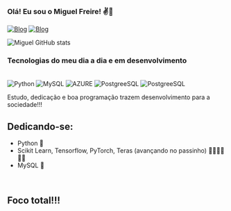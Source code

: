 ### Olá! Eu sou o Miguel Freire! ✌️👋
[![Blog](https://img.shields.io/badge/LinkedIn-0077B5?style=for-the-badge&logo=linkedin&logoColor=white)](https://www.linkedin.com/in/miguel-freire-86b978221/)
[![Blog](https://img.shields.io/badge/Facebook-1877F2?style=for-the-badge&logo=facebook&logoColor=white)](https://www.facebook.com/miguel.freire.5)


![Miguel GitHub stats](https://github-readme-stats.vercel.app/api?username=Dangerred&show_icons=true&theme=tokyonight)

### Tecnologias do meu dia a dia e em desenvolvimento 

<div style="display: inline_block"><br/> 
    <img align="center" alt="Python" src="https://img.shields.io/badge/Python-3776AB?style=for-the-badge&logo=python&logoColor=white">
    <img align="center" alt="MySQL" src="https://img.shields.io/badge/MySQL-00000F?style=for-the-badge&logo=mysql&logoColor=white">
    <img align="center" alt="AZURE" src="https://img.shields.io/badge/Microsoft_Azure-0089D6?style=for-the-badge&logo=microsoft-azure&logoColor=white">
    <img align="center" alt="PostgreeSQL" src="https://img.shields.io/badge/PostgreSQL-316192?style=for-the-badge&logo=postgresql&logoColor=white">
    <img align="center" alt="PostgreeSQL" src="https://img.shields.io/badge/MongoDB-4EA94B?style=for-the-badge&logo=mongodb&logoColor=white">
</div>

Estudo, dedicação e boa programação trazem desenvolvimento para a sociedade!!!

## Dedicando-se:
- Python 💞
- Scikit Learn, Tensorflow, PyTorch, Teras (avançando no passinho) 🏃‍♂️🏃‍♂️🏃‍♂️
- MySQL 🔮 

<br/>

## Foco total!!!
